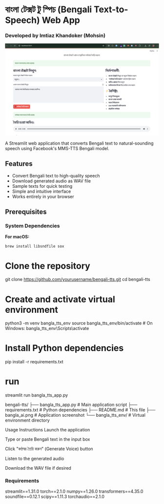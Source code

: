 # বাংলা টেক্সট টু স্পিচ (Bengali Text-to-Speech) Web App

### Developed by Imtiaz Khandoker (Mohsin)

![Bangla AI UI](bangla_ai.png)

A Streamlit web application that converts Bengali text to natural-sounding speech using Facebook's MMS-TTS Bengali model.

## Features

- Convert Bengali text to high-quality speech
- Download generated audio as WAV file
- Sample texts for quick testing
- Simple and intuitive interface
- Works entirely in your browser

## Prerequisites

### System Dependencies

**For macOS:**
```bash
brew install libsndfile sox
```

# Clone the repository
git clone https://github.com/yourusername/bengali-tts.git
cd bengali-tts

# Create and activate virtual environment
python3 -m venv bangla_tts_env
source bangla_tts_env/bin/activate  # On Windows: bangla_tts_env\Scripts\activate

# Install Python dependencies
pip install -r requirements.txt

# run
streamlit run bangla_tts_app.py


bengali-tts/
├── bangla_tts_app.py       # Main application script
├── requirements.txt        # Python dependencies
├── README.md               # This file
├── bangla_ai.png           # Application screenshot
└── bangla_tts_env/         # Virtual environment directory


Usage Instructions
Launch the application

Type or paste Bengali text in the input box

Click "কণ্ঠস্বর তৈরি করুন" (Generate Voice) button

Listen to the generated audio

Download the WAV file if desired


### Requirements

streamlit==1.31.0
torch==2.1.0
numpy==1.26.0
transformers==4.35.0
soundfile==0.12.1
scipy==1.11.3
torchaudio==2.1.0